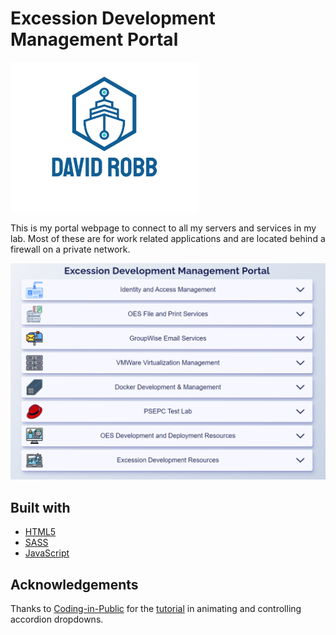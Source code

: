 # Excession Development Management Portal

<!-- ![img](./images/logo.png) -->
<img src="./images/logo.png" alt="logo" width="300"/>

This is my portal webpage to connect to all my servers and services in my lab. Most of these are for work related applications and are located behind a firewall on a private network.

<!-- ![portal](./images/screenshot2023.png) -->
<img src="./images/screenshot2023-01.png" alt="screenshot" width="650" />

## Built with

- [HTML5](https://developer.mozilla.org/en-US/docs/Glossary/HTML5)
- [SASS](https://sass-lang.com/)
- [JavaScript](https://www.javascript.com/)

## Acknowledgements

Thanks to [Coding-in-Public](https://www.youtube.com/@CodinginPublic) for the [tutorial](https://www.youtube.com/watch?v=AxD9slgNDJI&t=9s) in animating and controlling accordion dropdowns.
